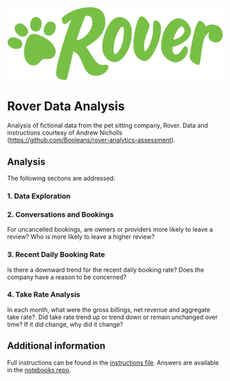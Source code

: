 ![Rover logo](images/rover.png)

# Rover Data Analysis

Analysis of fictional data from the pet sitting company, Rover.
Data and instructions courtesy of Andrew Nicholls (https://github.com/Booleans/rover-analytics-assessment).

## Analysis

The following sections are addressed:

### 1. Data Exploration  

### 2. Conversations and Bookings
For uncancelled bookings, are owners or providers more likely to leave a review? Who is more likely to leave a higher review?

### 3. Recent Daily Booking Rate
Is there a downward trend for the recent daily booking rate? Does the company have a reason to be concerned?

### 4. Take Rate Analysis
In each month, what were the gross billings,  net revenue and aggregate take rate?. Did take rate trend up or trend down or remain unchanged over time?
If it did change, why did it change?


## Additional information
Full instructions can be found in the [instructions file](Instructions.pdf). Answers are available in the [notebooks repo](notebooks/rover_analysis.ipynb).